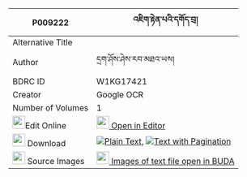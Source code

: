 |P009222|འཇིག་རྟེན་པའི་དགོད་བྲ། 
| --- | --- 
|Alternative Title |
|Author| དྲག་ཤོས་ཤེས་རབ་མཐའ་ཡས།
|BDRC ID | W1KG17421
|Creator | Google OCR
|Number of Volumes| 1
|<img width="25" src="https://img.icons8.com/color/25/000000/edit-property.png">Edit Online| [<img width="25" src="https://avatars.githubusercontent.com/u/45091458?s=200&v=4"> Open in Editor](http://editor.openpecha.org/P009222)
|<img width="25" src="https://img.icons8.com/fluent/48/000000/download-2.png"/>  Download | [![](https://img.icons8.com/color/20/000000/txt.png)Plain Text](https://github.com/Openpecha/P009222/releases/download/v1/jiktenpa_i_go_dra_plain_P009222.zip), [![](https://img.icons8.com/color/20/000000/txt.png)Text with Pagination](https://github.com/Openpecha/P009222/releases/download/v1/jiktenpa_i_go_dra_pages_P009222.zip)
|<img width="25" src="https://img.icons8.com/plasticine/100/000000/pictures-folder.png"/>  Source Images | [<img width="25" src="https://library.bdrc.io/icons/BUDA-small.svg"> Images of text file open in BUDA](https://library.bdrc.io/show/bdr:W1KG17421)